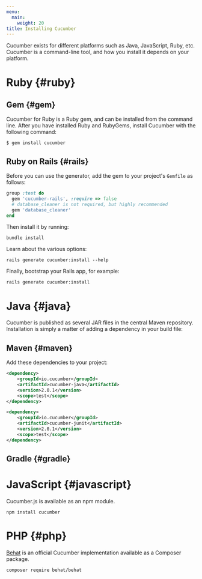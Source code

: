 ```yaml
---
menu:
  main:
    weight: 20
title: Installing Cucumber
---
```


Cucumber exists for different platforms such as Java, JavaScript, Ruby, etc. Cucumber is a command-line tool, and how you install it depends on your platform.

# Ruby {#ruby}

## Gem {#gem}

Cucumber for Ruby is a Ruby gem, and can be installed from the command line. After you have installed Ruby and RubyGems, install Cucumber with the following command:

```shell
$ gem install cucumber
```

## Ruby on Rails {#rails}

Before you can use the generator, add the gem to your project's `Gemfile` as follows:

```ruby
group :test do
  gem 'cucumber-rails', :require => false
  # database_cleaner is not required, but highly recommended
  gem 'database_cleaner'
end
```

Then install it by running:

```shell
bundle install
```

Learn about the various options:

```shell
rails generate cucumber:install --help
```

Finally, bootstrap your Rails app, for example:

```shell
rails generate cucumber:install
```

# Java {#java}

Cucumber is published as several JAR files in the central Maven repository. Installation is simply a matter of adding a dependency in your build file:

## Maven {#maven}

Add these dependencies to your project:

```xml
<dependency>
    <groupId>io.cucumber</groupId>
    <artifactId>cucumber-java</artifactId>
    <version>2.0.1</version>
    <scope>test</scope>
</dependency>

<dependency>
    <groupId>io.cucumber</groupId>
    <artifactId>cucumber-junit</artifactId>
    <version>2.0.1</version>
    <scope>test</scope>
</dependency>
```

## Gradle {#gradle}

# JavaScript {#javascript}

Cucumber.js is available as an npm module.

```shell
npm install cucumber
```

# PHP {#php}

[Behat](http://docs.behat.org) is an official Cucumber implementation available as a Composer package.

```shell
composer require behat/behat
```
